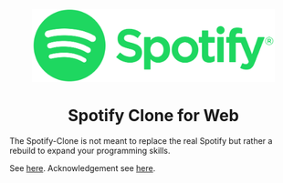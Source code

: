 <p align="center">
  <img src="img/spotify-icons-logos/logos/01_RGB/02_PNG/Spotify_Logo_RGB_Green.png" height="128">
  <h1 align="center">Spotify Clone for Web</h1>
</p>

The Spotify-Clone is not meant to replace the real Spotify but rather a rebuild to expand your programming skills.

See [here](spotify-clone/README.md).
Acknowledgement see [here](Acknowledgement.txt).

